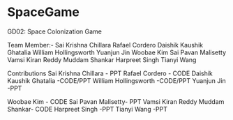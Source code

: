 # SpaceGame
GD02: Space Colonization Game
 
 Team Member:-
 Sai Krishna Chillara
 Rafael Cordero
 Daishik Kaushik Ghatalia
 William Hollingsworth
 Yuanjun Jin
 Woobae Kim
 Sai Pavan Malisetty
 Vamsi Kiran Reddy Muddam Shankar
 Harpreet Singh
 Tianyi Wang

Contributions
Sai Krishna Chillara - PPT
Rafael Cordero - CODE
Daishik Kaushik Ghatalia -CODE/PPT
William Hollingsworth -CODE/PPT
Yuanjun Jin -PPT
 
 Woobae Kim - CODE
 Sai Pavan Malisetty- PPT
 Vamsi Kiran Reddy Muddam Shankar- CODE
 Harpreet Singh -PPT
 Tianyi Wang -PPT
